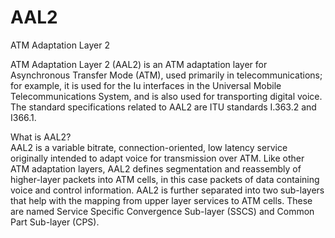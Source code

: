 # AAL2


ATM Adaptation Layer 2

ATM Adaptation Layer 2 (AAL2) is an ATM adaptation layer for
Asynchronous Transfer Mode (ATM), used primarily in telecommunications;
for example, it is used for the Iu interfaces in the Universal Mobile
Telecommunications System, and is also used for transporting digital
voice. The standard specifications related to AAL2 are ITU standards
I.363.2 and I366.1.

What is AAL2?\
AAL2 is a variable bitrate, connection-oriented, low latency service
originally intended to adapt voice for transmission over ATM. Like other
ATM adaptation layers, AAL2 defines segmentation and reassembly of
higher-layer packets into ATM cells, in this case packets of data
containing voice and control information. AAL2 is further separated into
two sub-layers that help with the mapping from upper layer services to
ATM cells. These are named Service Specific Convergence Sub-layer (SSCS)
and Common Part Sub-layer (CPS).

